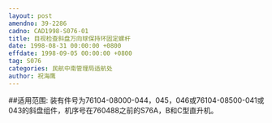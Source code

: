 ```yaml
---
layout: post
amendno: 39-2286
cadno: CAD1998-S076-01
title: 目视检查斜盘万向球保持环固定螺杆
date: 1998-08-31 00:00:00 +0800
effdate: 1998-09-05 00:00:00 +0800
tag: S076
categories: 民航中南管理局适航处
author: 祝海鹰
---
```


##适用范围:
装有件号为76104-08000-044，045，046或76104-08500-041或043的斜盘组件，机序号在760488之前的S76A，B和C型直升机。

